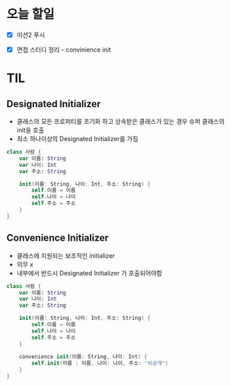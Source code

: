 # 오늘 할일

- [x] 미션2 푸시
- [x] 면접 스터디 정리 - convinience init



# TIL

## Designated Initializer

- 클래스의 모든 프로퍼티를 초기화 하고 상속받은 클래스가 있는 경우 슈퍼 클래스의 init을 호출
- 최소 하나이상의 Designated Initializer를 가짐

```swift
class 사람 {
    var 이름: String
    var 나이: Int
    var 주소: String

    init(이름: String, 나이: Int, 주소: String) {
        self.이름 = 이름
        self.나이 = 나이
        self.주소 = 주소
    }
}
```



## Convenience Initializer

- 클래스에 지원되는 보조적인 initializer
- 의무 x
- 내부에서 반드시 Designated Initializer 가 호출되어야함



```swift
class 사람 {
  	var 이름: String
    var 나이: Int
    var 주소: String

    init(이름: String, 나이: Int, 주소: String) {
        self.이름 = 이름
        self.나이 = 나이
        self.주소 = 주소
    }
  
  	convenience init(이름: String, 나이: Int) {
      	self.init(이름 : 이름, 나이: 나이, 주소: "비공개")
    }
}
```







